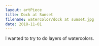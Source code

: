 ```yaml
---
layout: artPiece
title: Dock at Sunset
filename: watercolor/dock at sunset.jpg
date: 2018-11-01
---
```

I wanted to try to do layers of watercolors.
